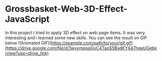 # Grossbasket-Web-3D-Effect-JavaScript
In this project i tried to apply 3D effect on web page items. It was very interesting and i learned some new skills.
You can see the result on GIF below
![Animated GIF](https://example.com/path/to/your/gif.gif](https://drive.google.com/file/d/1wyvmppqGvC4TaoS5BxdKYX47hqeUGebk/view?usp=drive_link)

